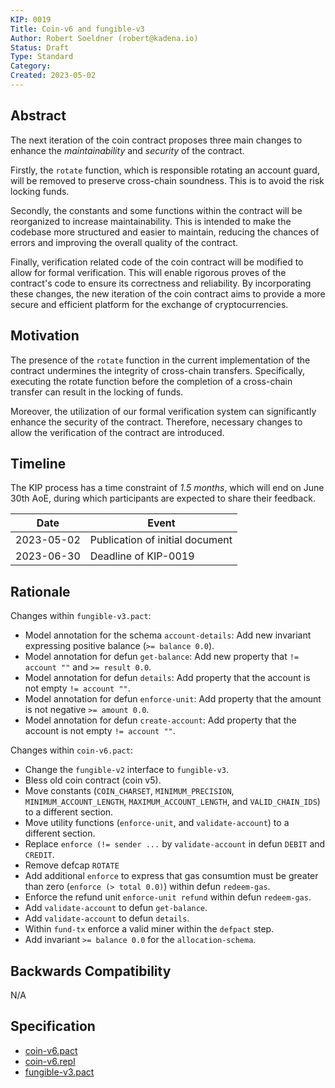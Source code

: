 ```yaml
---
KIP: 0019
Title: Coin-v6 and fungible-v3
Author: Robert Soeldner (robert@kadena.io)
Status: Draft
Type: Standard
Category:
Created: 2023-05-02
---
```


## Abstract

The next iteration of the coin contract proposes three main changes to enhance
the _maintainability_ and _security_ of the contract.

Firstly, the `rotate` function, which is responsible rotating an account guard,
will be removed to preserve cross-chain soundness. This is to avoid the risk locking funds.

Secondly, the constants and some functions within the contract will be reorganized to
increase maintainability. This is intended to make the codebase more structured and easier
to maintain, reducing the chances of errors and improving the overall quality of the contract.

Finally, verification related code of the coin contract will be modified to allow for
formal verification. This will enable rigorous proves of the contract's code to ensure
its correctness and reliability. By incorporating these changes, the new iteration of the
coin contract aims to provide a more secure and efficient platform for the exchange of
cryptocurrencies.

## Motivation

The presence of the `rotate` function in the current implementation of the contract undermines the
integrity of cross-chain transfers. Specifically, executing the rotate function before the
completion of a cross-chain transfer can result in the locking of funds.

Moreover, the utilization of our formal verification system can significantly enhance the
security of the contract. Therefore, necessary changes to allow the verification of the contract
are introduced.

## Timeline
The KIP process has a time constraint of *1.5 months*, which will end on June 30th AoE,
during which participants are expected to share their feedback.

| Date       |          Event                  |
|------------|-------------------------------- |
| 2023-05-02 | Publication of initial document |
| 2023-06-30 | Deadline of KIP-0019            |


## Rationale
Changes within `fungible-v3.pact`:
* Model annotation for the schema `account-details`: Add new invariant expressing positive
balance (`>= balance 0.0`).
* Model annotation for defun `get-balance`: Add new property that `!= account ""`
and `>= result 0.0`.
* Model annotation for defun `details`: Add property that the account is not empty `!= account ""`.
* Model annotation for defun `enforce-unit`: Add property that the amount is
not negative `>= amount 0.0`.
* Model annotation for defun `create-account`: Add property that the account is not
empty `!= account ""`.

Changes within `coin-v6.pact`:
* Change the `fungible-v2` interface to `fungible-v3`.
* Bless old coin contract (coin v5).
* Move constants (`COIN_CHARSET`, `MINIMUM_PRECISION`, `MINIMUM_ACCOUNT_LENGTH`,
`MAXIMUM_ACCOUNT_LENGTH`, and `VALID_CHAIN_IDS`) to a different section.
* Move utility functions (`enforce-unit`, and `validate-account`) to a different section.
* Replace `enforce (!= sender ...` by `validate-account` in defun `DEBIT` and `CREDIT`.
* Remove defcap `ROTATE`
* Add additional `enforce` to express that gas consumtion must be greater than
zero (`enforce (> total 0.0)`) within defun `redeem-gas`.
* Enforce the refund unit `enforce-unit refund` within defun `redeem-gas`.
* Add `validate-account` to defun `get-balance`.
* Add `validate-account` to defun `details`.
* Within `fund-tx` enforce a valid miner within the `defpact` step.
* Add invariant `>= balance 0.0` for the `allocation-schema`.

## Backwards Compatibility

N/A

## Specification

* [coin-v6.pact](kip-0019/coin-v6.pact)
* [coin-v6.repl](kip-0019/coin-v6.repl)
* [fungible-v3.pact](fungible-v3.pact)
